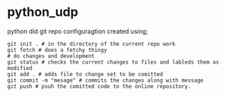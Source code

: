 # python_udp
python
did git repo configuragtion
created using;
```
git init . # in the directory of the current repo work
git fetch # does a fetchy thingy
# do changes and development
git status # checks the current changes to files and lableds them as modified
git add . # adds file to change set to be comitted
git commit -m "mesage" # commits the changes along with message
git push # psuh the comitted code to the online repository.
```
